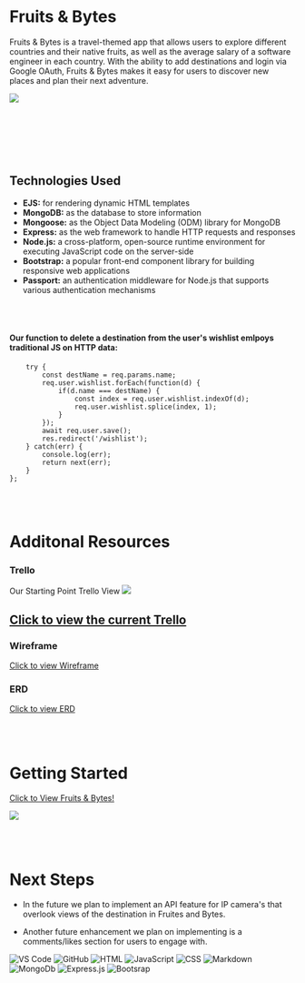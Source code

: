 # Fruits & Bytes

Fruits & Bytes is a travel-themed app that allows users to explore different countries and their native fruits, as well as the average salary of a software engineer in each country. With the ability to add destinations and login via Google OAuth, Fruits & Bytes makes it easy for users to discover new places and plan their next adventure.

<img src="https://imagizer.imageshack.com/img924/3862/F5szSm.png">

<br><br>


<br><br>

## Technologies Used

- **EJS:** for rendering dynamic HTML templates
- **MongoDB:** as the database to store information
- **Mongoose:** as the Object Data Modeling (ODM) library for MongoDB
- **Express:** as the web framework to handle HTTP requests and responses
- **Node.js:** a cross-platform, open-source runtime environment for executing JavaScript code on the server-side
- **Bootstrap:** a popular front-end component library for building responsive web applications
- **Passport:** an authentication middleware for Node.js that supports various authentication mechanisms

<br><br>
#### Our function to delete a destination from the user's wishlist emlpoys traditional JS on HTTP data:
```async function deleteDestination(req, res, next) {
    try {
        const destName = req.params.name;
        req.user.wishlist.forEach(function(d) {
            if(d.name === destName) {
                const index = req.user.wishlist.indexOf(d);
                req.user.wishlist.splice(index, 1);
            }
        });
        await req.user.save();
        res.redirect('/wishlist');
    } catch(err) {
        console.log(err);
        return next(err);
    }
};
```

<br><br>

# Additonal Resources

### Trello

Our Starting Point Trello View
<img src="https://imagizer.imageshack.com/img924/5126/Zp5Nff.png">

## [Click to view the current Trello](https://trello.com/invite/b/G35PcUN2/ATTIa4601109d99ed33b63e6f7350cf08a405433F3A7/destinations)

### Wireframe

[Click to view Wireframe](https://app.moqups.com/dTRslwFI4tiwBumZfZ1avWF9hUI20qGV/view/page/a8)

### ERD

[Click to view ERD](https://lucid.app/lucidchart/72bd2602-f1df-4337-a186-f2d3f7a6d5a3/edit?viewport_loc=397%2C-75%2C1365%2C1075%2C0_0&invitationId=inv_55b1d2a0-9eae-4822-95e3-aed61e484ef4)


<br><br>

# Getting Started

[Click to View Fruits & Bytes!](https://fruitsandbytes.herokuapp.com/)

<img src="https://imagizer.imageshack.com/img924/5241/DTEF6U.png">

<br><br>

# Next Steps


- In the future we plan to implement an API feature for IP camera's that overlook views of the destination in Fruites and Bytes.

- Another future enhancement we plan on implementing is a comments/likes section for users to engage with.


![VS Code](https://img.shields.io/badge/Visual_Studio_Code-0078D4?style=for-the-badge&logo=visual%20studio%20code&logoColor=white) ![GitHub](https://img.shields.io/badge/GitHub-100000?style=for-the-badge&logo=github&logoColor=white) ![HTML](https://img.shields.io/badge/HTML-239120?style=for-the-badge&logo=html5&logoColor=white) ![JavaScript](https://img.shields.io/badge/JavaScript-323330?style=for-the-badge&logo=javascript&logoColor=F7DF1E) ![CSS](https://img.shields.io/badge/CSS-239120?&style=for-the-badge&logo=css3&logoColor=white) ![Markdown](https://img.shields.io/badge/Markdown-000000?style=for-the-badge&logo=markdown&logoColor=white) ![MongoDb](https://img.shields.io/badge/MongoDB-4EA94B?style=for-the-badge&logo=mongodb&logoColor=white) ![Express.js](https://img.shields.io/badge/Express.js-404D59?style=for-the-badge) ![Bootsrap](https://img.shields.io/badge/Bootstrap-563D7C?style=for-the-badge&logo=bootstrap&logoColor=white)